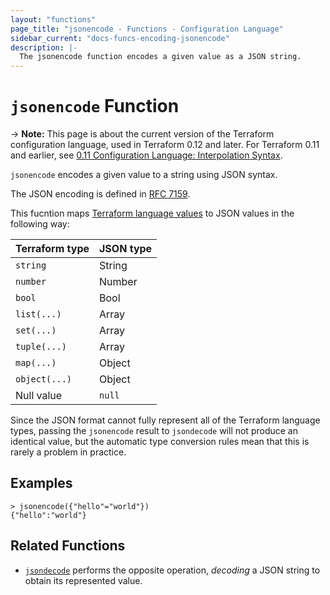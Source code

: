 ```yaml
---
layout: "functions"
page_title: "jsonencode - Functions - Configuration Language"
sidebar_current: "docs-funcs-encoding-jsonencode"
description: |-
  The jsonencode function encodes a given value as a JSON string.
---
```


# `jsonencode` Function

-> **Note:** This page is about the current version of the Terraform
configuration language, used in Terraform 0.12 and later. For Terraform 0.11 and
earlier, see
[0.11 Configuration Language: Interpolation Syntax](../configuration-0-11/interpolation.html).

`jsonencode` encodes a given value to a string using JSON syntax.

The JSON encoding is defined in [RFC 7159](https://tools.ietf.org/html/rfc7159).

This fucntion maps
[Terraform language values](./expressions.html#types-and-values)
to JSON values in the following way:

| Terraform type | JSON type |
| -------------- | --------- |
| `string`       | String    |
| `number`       | Number    |
| `bool`         | Bool      |
| `list(...)`    | Array     |
| `set(...)`     | Array     |
| `tuple(...)`   | Array     |
| `map(...)`     | Object    |
| `object(...)`  | Object    |
| Null value     | `null`    |

Since the JSON format cannot fully represent all of the Terraform language
types, passing the `jsonencode` result to `jsondecode` will not produce an
identical value, but the automatic type conversion rules mean that this is
rarely a problem in practice.

## Examples

```
> jsonencode({"hello"="world"})
{"hello":"world"}
```

## Related Functions

* [`jsondecode`](./jsondecode.html) performs the opposite operation, _decoding_
  a JSON string to obtain its represented value.
